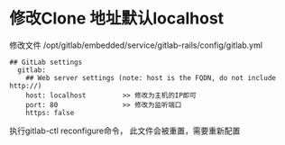 # 修改Clone 地址默认localhost

修改文件  /opt/gitlab/embedded/service/gitlab-rails/config/gitlab.yml

```text
## GitLab settings
  gitlab:
    ## Web server settings (note: host is the FQDN, do not include http://)
    host: localhost         >> 修改为主机的IP即可
    port: 80                >> 修改为监听端口
    https: false
```

执行gitlab-ctl reconfigure命令， 此文件会被重置，需要重新配置

